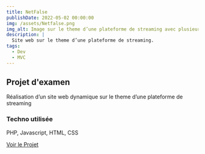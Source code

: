 ```yaml
---
title: NetFalse
publishDate: 2022-05-02 00:00:00
img: /assets/Netfalse.png
img_alt: Image sur le theme d’une plateforme de streaming avec plusieurs affiches dans un slider.
description: |
  Site web sur le theme d’une plateforme de streaming.
tags:
  - Dev
  - MVC
---
```


## Projet d'examen

Réalisation d’un site web dynamique sur le theme d’une plateforme de streaming

### Techno utilisée

PHP, Javascript, HTML, CSS

<a href='https://www.netfalse.mdc-web.fr/' target="_blank">Voir le Projet</a>